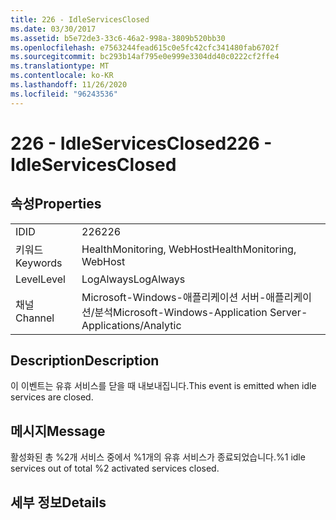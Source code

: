 ```yaml
---
title: 226 - IdleServicesClosed
ms.date: 03/30/2017
ms.assetid: b5e72de3-33c6-46a2-998a-3809b520bb30
ms.openlocfilehash: e7563244fead615c0e5fc42cfc341480fab6702f
ms.sourcegitcommit: bc293b14af795e0e999e3304dd40c0222cf2ffe4
ms.translationtype: MT
ms.contentlocale: ko-KR
ms.lasthandoff: 11/26/2020
ms.locfileid: "96243536"
---
```

# <a name="226---idleservicesclosed"></a><span data-ttu-id="1200c-102">226 - IdleServicesClosed</span><span class="sxs-lookup"><span data-stu-id="1200c-102">226 - IdleServicesClosed</span></span>

## <a name="properties"></a><span data-ttu-id="1200c-103">속성</span><span class="sxs-lookup"><span data-stu-id="1200c-103">Properties</span></span>  
  
|||  
|-|-|  
|<span data-ttu-id="1200c-104">ID</span><span class="sxs-lookup"><span data-stu-id="1200c-104">ID</span></span>|<span data-ttu-id="1200c-105">226</span><span class="sxs-lookup"><span data-stu-id="1200c-105">226</span></span>|  
|<span data-ttu-id="1200c-106">키워드</span><span class="sxs-lookup"><span data-stu-id="1200c-106">Keywords</span></span>|<span data-ttu-id="1200c-107">HealthMonitoring, WebHost</span><span class="sxs-lookup"><span data-stu-id="1200c-107">HealthMonitoring, WebHost</span></span>|  
|<span data-ttu-id="1200c-108">Level</span><span class="sxs-lookup"><span data-stu-id="1200c-108">Level</span></span>|<span data-ttu-id="1200c-109">LogAlways</span><span class="sxs-lookup"><span data-stu-id="1200c-109">LogAlways</span></span>|  
|<span data-ttu-id="1200c-110">채널</span><span class="sxs-lookup"><span data-stu-id="1200c-110">Channel</span></span>|<span data-ttu-id="1200c-111">Microsoft-Windows-애플리케이션 서버-애플리케이션/분석</span><span class="sxs-lookup"><span data-stu-id="1200c-111">Microsoft-Windows-Application Server-Applications/Analytic</span></span>|  
  
## <a name="description"></a><span data-ttu-id="1200c-112">Description</span><span class="sxs-lookup"><span data-stu-id="1200c-112">Description</span></span>  

 <span data-ttu-id="1200c-113">이 이벤트는 유휴 서비스를 닫을 때 내보내집니다.</span><span class="sxs-lookup"><span data-stu-id="1200c-113">This event is emitted when idle services are closed.</span></span>  
  
## <a name="message"></a><span data-ttu-id="1200c-114">메시지</span><span class="sxs-lookup"><span data-stu-id="1200c-114">Message</span></span>  

 <span data-ttu-id="1200c-115">활성화된 총 %2개 서비스 중에서 %1개의 유휴 서비스가 종료되었습니다.</span><span class="sxs-lookup"><span data-stu-id="1200c-115">%1 idle services out of total %2 activated services closed.</span></span>  
  
## <a name="details"></a><span data-ttu-id="1200c-116">세부 정보</span><span class="sxs-lookup"><span data-stu-id="1200c-116">Details</span></span>
